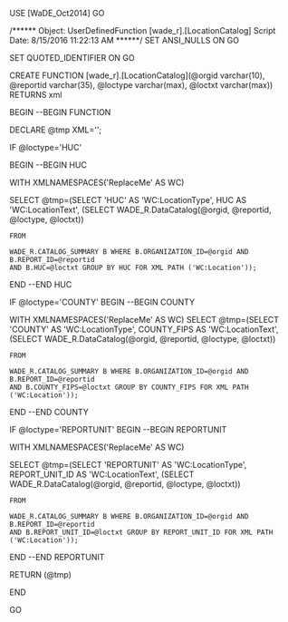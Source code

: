 ﻿USE [WaDE_Oct2014]
GO

/****** Object:  UserDefinedFunction [wade_r].[LocationCatalog]    Script Date: 8/15/2016 11:22:13 AM ******/
SET ANSI_NULLS ON
GO

SET QUOTED_IDENTIFIER ON
GO


CREATE FUNCTION [wade_r].[LocationCatalog](@orgid varchar(10), @reportid varchar(35), @loctype varchar(max), @loctxt varchar(max))
  RETURNS xml

BEGIN
--BEGIN FUNCTION

DECLARE @tmp XML='';

IF @loctype='HUC'

BEGIN
--BEGIN HUC

WITH XMLNAMESPACES('ReplaceMe' AS WC)

SELECT @tmp=(SELECT 'HUC' AS 'WC:LocationType',
	HUC AS 'WC:LocationText',
	(SELECT WADE_R.DataCatalog(@orgid, @reportid, @loctype, @loctxt))
	
	FROM 
	
	WADE_R.CATALOG_SUMMARY B WHERE B.ORGANIZATION_ID=@orgid AND B.REPORT_ID=@reportid 
	AND B.HUC=@loctxt GROUP BY HUC FOR XML PATH ('WC:Location'));
	
END
--END HUC

IF @loctype='COUNTY'
BEGIN
--BEGIN COUNTY

WITH XMLNAMESPACES('ReplaceMe' AS WC)
SELECT @tmp=(SELECT 'COUNTY' AS 'WC:LocationType',
	COUNTY_FIPS AS 'WC:LocationText',
	(SELECT WADE_R.DataCatalog(@orgid, @reportid, @loctype, @loctxt))
	
	FROM 
	
	WADE_R.CATALOG_SUMMARY B WHERE B.ORGANIZATION_ID=@orgid AND B.REPORT_ID=@reportid 
	AND B.COUNTY_FIPS=@loctxt GROUP BY COUNTY_FIPS FOR XML PATH ('WC:Location'));
END
--END COUNTY

IF @loctype='REPORTUNIT'
BEGIN
--BEGIN REPORTUNIT

WITH XMLNAMESPACES('ReplaceMe' AS WC)

SELECT @tmp=(SELECT 'REPORTUNIT' AS 'WC:LocationType',
	REPORT_UNIT_ID AS 'WC:LocationText',
	(SELECT WADE_R.DataCatalog(@orgid, @reportid, @loctype, @loctxt))
	
	FROM 
	
	WADE_R.CATALOG_SUMMARY B WHERE B.ORGANIZATION_ID=@orgid AND B.REPORT_ID=@reportid 
	AND B.REPORT_UNIT_ID=@loctxt GROUP BY REPORT_UNIT_ID FOR XML PATH ('WC:Location'));
	
END
--END REPORTUNIT

RETURN (@tmp)
		
END



GO


